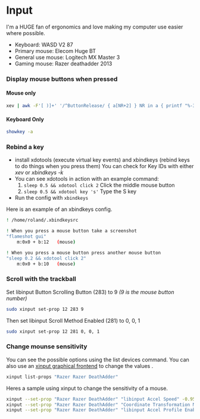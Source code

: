 # Input

I'm a HUGE fan of ergonomics and love making my computer use easier where possible.

* Keyboard: WASD V2 87
* Primary mouse: Elecom Huge BT
* General use mouse: Logitech MX Master 3
* Gaming mouse: Razer deathadder 2013

### Display mouse buttons when pressed

#### Mouse only

```bash
xev | awk -F'[ )]+' '/^ButtonRelease/ { a[NR+2] } NR in a { printf "%-3s %s\n", $5, $8 }'
```

#### Keyboard Only

```bash
showkey -a
```

### Rebind a key

* install xdotools (execute virtual key events) and xbindkeys (rebind keys to do things when you press them)
You can check for Key IDs with either *xev* or *xbindkeys -k*
* You can see xdotools in action with an example command: 
  1. ```sleep 0.5 && xdotool click 2``` Click the middle mouse button
  2. ```sleep 0.5 && xdotool key 's'``` Type the S key
* Run the config with ```xbindkeys```

Here is an example of an xbindkeys config.

```bash
! /home/roland/.xbindkeysrc

! When you press a mouse button take a screenshot
"flameshot gui"
    m:0x0 + b:12   (mouse)

! When you press a mouse button press another mouse button
"sleep 0.2 && xdotool click 2"
    m:0x0 + b:10   (mouse)
```

### Scroll with the trackball

Set libinput Button Scrolling Button (283) to 9 *(9 is the mouse button number)*

```bash
sudo xinput set-prop 12 283 9
```

Then set libinput Scroll Method Enabled (281) to 0, 0, 1

```bash
sudo xinput set-prop 12 281 0, 0, 1
```

### Change mounse sensitivity

You can see the possible options using the list devices command. You can also use an [xinput graphical frontend](https://aur.archlinux.org/packages/xinput-gui/) to change the values .

```bash
xinput list-props "Razer Razer DeathAdder"
```

Heres a sample using xinput to change the sensitivity of a mouse.

```bash
xinput --set-prop "Razer Razer DeathAdder" "libinput Accel Speed" -0.95
xinput --set-prop "Razer Razer DeathAdder" "Coordinate Transformation Matrix" 1 0 0 0 1 0 0 0 1
xinput --set-prop "Razer Razer DeathAdder" "libinput Accel Profile Enabled" 0, 1
```

